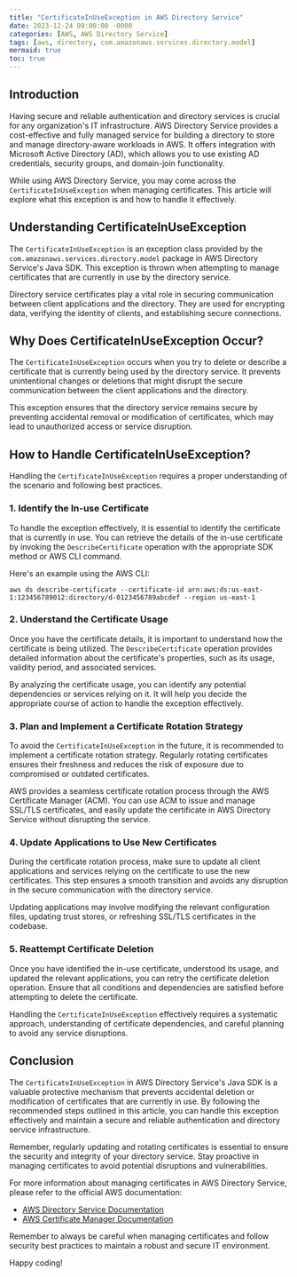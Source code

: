 ```yaml
---
title: "CertificateInUseException in AWS Directory Service"
date: 2023-12-24 09:00:00 -0000
categories: [AWS, AWS Directory Service]
tags: [aws, directory, com.amazonaws.services.directory.model]
mermaid: true
toc: true
---
```



## Introduction

Having secure and reliable authentication and directory services is crucial for any organization's IT infrastructure. AWS Directory Service provides a cost-effective and fully managed service for building a directory to store and manage directory-aware workloads in AWS. It offers integration with Microsoft Active Directory (AD), which allows you to use existing AD credentials, security groups, and domain-join functionality.

While using AWS Directory Service, you may come across the `CertificateInUseException` when managing certificates. This article will explore what this exception is and how to handle it effectively.

## Understanding CertificateInUseException

The `CertificateInUseException` is an exception class provided by the `com.amazonaws.services.directory.model` package in AWS Directory Service's Java SDK. This exception is thrown when attempting to manage certificates that are currently in use by the directory service.

Directory service certificates play a vital role in securing communication between client applications and the directory. They are used for encrypting data, verifying the identity of clients, and establishing secure connections.

## Why Does CertificateInUseException Occur?

The `CertificateInUseException` occurs when you try to delete or describe a certificate that is currently being used by the directory service. It prevents unintentional changes or deletions that might disrupt the secure communication between the client applications and the directory.

This exception ensures that the directory service remains secure by preventing accidental removal or modification of certificates, which may lead to unauthorized access or service disruption.

## How to Handle CertificateInUseException?

Handling the `CertificateInUseException` requires a proper understanding of the scenario and following best practices.

### 1. Identify the In-use Certificate

To handle the exception effectively, it is essential to identify the certificate that is currently in use. You can retrieve the details of the in-use certificate by invoking the `DescribeCertificate` operation with the appropriate SDK method or AWS CLI command.

Here's an example using the AWS CLI:

```shell
aws ds describe-certificate --certificate-id arn:aws:ds:us-east-1:123456789012:directory/d-0123456789abcdef --region us-east-1
```

### 2. Understand the Certificate Usage

Once you have the certificate details, it is important to understand how the certificate is being utilized. The `DescribeCertificate` operation provides detailed information about the certificate's properties, such as its usage, validity period, and associated services.

By analyzing the certificate usage, you can identify any potential dependencies or services relying on it. It will help you decide the appropriate course of action to handle the exception effectively.

### 3. Plan and Implement a Certificate Rotation Strategy

To avoid the `CertificateInUseException` in the future, it is recommended to implement a certificate rotation strategy. Regularly rotating certificates ensures their freshness and reduces the risk of exposure due to compromised or outdated certificates.

AWS provides a seamless certificate rotation process through the AWS Certificate Manager (ACM). You can use ACM to issue and manage SSL/TLS certificates, and easily update the certificate in AWS Directory Service without disrupting the service.

### 4. Update Applications to Use New Certificates

During the certificate rotation process, make sure to update all client applications and services relying on the certificate to use the new certificates. This step ensures a smooth transition and avoids any disruption in the secure communication with the directory service.

Updating applications may involve modifying the relevant configuration files, updating trust stores, or refreshing SSL/TLS certificates in the codebase.

### 5. Reattempt Certificate Deletion

Once you have identified the in-use certificate, understood its usage, and updated the relevant applications, you can retry the certificate deletion operation. Ensure that all conditions and dependencies are satisfied before attempting to delete the certificate.

Handling the `CertificateInUseException` effectively requires a systematic approach, understanding of certificate dependencies, and careful planning to avoid any service disruptions.

## Conclusion

The `CertificateInUseException` in AWS Directory Service's Java SDK is a valuable protective mechanism that prevents accidental deletion or modification of certificates that are currently in use. By following the recommended steps outlined in this article, you can handle this exception effectively and maintain a secure and reliable authentication and directory service infrastructure.

Remember, regularly updating and rotating certificates is essential to ensure the security and integrity of your directory service. Stay proactive in managing certificates to avoid potential disruptions and vulnerabilities.

For more information about managing certificates in AWS Directory Service, please refer to the official AWS documentation:

- [AWS Directory Service Documentation](https://docs.aws.amazon.com/directoryservice/latest/admin-guide/what_is.html)
- [AWS Certificate Manager Documentation](https://docs.aws.amazon.com/acm/latest/userguide/acm-overview.html)

Remember to always be careful when managing certificates and follow security best practices to maintain a robust and secure IT environment.

Happy coding!